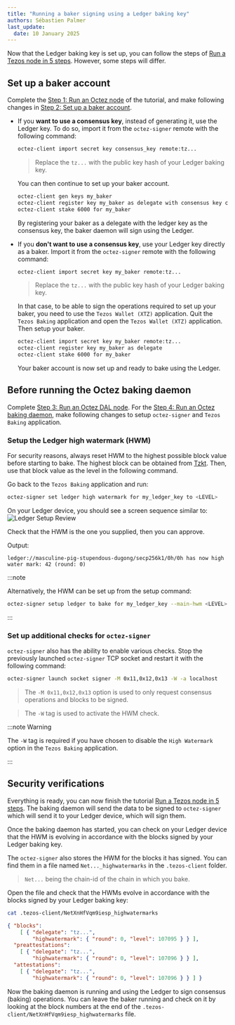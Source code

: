```yaml
---
title: "Running a baker signing using a Ledger baking key"
authors: Sébastien Palmer
last_update:
  date: 10 January 2025
---
```


Now that the Ledger baking key is set up, you can follow the steps of [Run a Tezos node in 5 steps](/tutorials/join-dal-baker). However, some steps will differ.

## Set up a baker account

Complete the [Step 1: Run an Octez node](/tutorials/join-dal-baker/run-node) of the tutorial, and make following changes in [Step 2: Set up a baker account](/tutorials/join-dal-baker/prepare-account).

 - If you **want to use a consensus key**, instead of generating it, use the Ledger key. To do so, import it from the `octez-signer` remote with the following command:

    ```bash
    octez-client import secret key consensus_key remote:tz...
    ```

    > Replace the `tz...` with the public key hash of your Ledger baking key.

    You can then continue to set up your baker account.

    ```bash
    octez-client gen keys my_baker
    octez-client register key my_baker as delegate with consensus key consensus_key
    octez-client stake 6000 for my_baker
    ```

    By registering your baker as a delegate with the ledger key as the consensus key, the baker daemon will sign using the Ledger.

 - If you **don't want to use a consensus key**, use your Ledger key directly as a baker. Import it from the `octez-signer` remote with the following command:

    ```bash
    octez-client import secret key my_baker remote:tz...
    ```

    > Replace the `tz...` with the public key hash of your Ledger baking key.

    In that case, to be able to sign the operations required to set up your baker, you need to use the `Tezos Wallet (XTZ)` application.
    Quit the `Tezos Baking` application and open the `Tezos Wallet (XTZ)` application. Then setup your baker.

    ```bash
    octez-client import secret key my_baker remote:tz...
    octez-client register key my_baker as delegate
    octez-client stake 6000 for my_baker
    ```

    Your baker account is now set up and ready to bake using the Ledger.

## Before running the Octez baking daemon

Complete [Step 3: Run an Octez DAL node](/tutorials/join-dal-baker/run-dal-node). For the [Step 4: Run an Octez baking daemon](/tutorials/join-dal-baker/run-baker), make following changes to setup `octez-signer` and `Tezos Baking` application.

### Setup the Ledger high watermark (HWM)

For security reasons, always reset HWM to the highest possible block value before starting to bake. The highest block can be obtained from [Tzkt](https://www.tzkt.io/blocks?expand=1). Then, use that block value as the level in the following command.

Go back to the `Tezos Baking` application and run:

   ```bash
   octez-signer set ledger high watermark for my_ledger_key to <LEVEL>
   ```

On your Ledger device, you should see a screen sequence similar to:
![Ledger Setup Review](/img/tutorials/bake-with-ledger/set-hwm-review.png)
<!-- https://lucid.app/lucidchart/26df7357-40e6-4c1b-8ffe-0e4b8eebf707/edit?beaconFlowId=D98D3B908C0603CC&invitationId=inv_08b134b7-3e40-4429-af31-101e36489cc3&page=0_0# -->

Check that the HWM is the one you supplied, then you can approve.

Output:

   ```console
   ledger://masculine-pig-stupendous-dugong/secp256k1/0h/0h has now high water mark: 42 (round: 0)
   ```

:::note

Alternatively, the HWM can be set up from the setup command:

   ```bash
   octez-signer setup ledger to bake for my_ledger_key --main-hwm <LEVEL>
   ```

:::

### Set up additional checks for `octez-signer`

`octez-signer` also has the ability to enable various checks. Stop the previously launched `octez-signer` TCP socket and restart it with the following command:

   ```bash
   octez-signer launch socket signer -M 0x11,0x12,0x13 -W -a localhost
   ```

> The `-M 0x11,0x12,0x13` option is used to only request consensus operations and blocks to be signed.

> The `-W` tag is used to activate the HWM check.

:::note Warning

The `-W` tag is required if you have chosen to disable the `High Watermark` option in the `Tezos Baking` application.

:::

## Security verifications

Everything is ready, you can now finish the tutorial [Run a Tezos node in 5 steps](/tutorials/join-dal-baker). The baking daemon will send the data to be signed to `octez-signer` which will send it to your Ledger device, which will sign them.

Once the baking daemon has started, you can check on your Ledger device that the HWM is evolving in accordance with the blocks signed by your Ledger baking key.

The `octez-signer` also stores the HWM for the blocks it has signed. You can find them in a file named `Net..._highwatermarks` in the `.tezos-client` folder.

> `Net...` being the chain-id of the chain in which you bake.

Open the file and check that the HWMs evolve in accordance with the blocks signed by your Ledger baking key:

   ```bash
   cat .tezos-client/NetXnHfVqm9iesp_highwatermarks
   ```

   ```json
   { "blocks":
       [ { "delegate": "tz...",
           "highwatermark": { "round": 0, "level": 107095 } } ],
     "preattestations":
       [ { "delegate": "tz...",
           "highwatermark": { "round": 0, "level": 107096 } } ],
     "attestations":
       [ { "delegate": "tz...",
           "highwatermark": { "round": 0, "level": 107096 } } ] }
   ```

Now the baking daemon is running and using the Ledger to sign consensus (baking) operations. You can leave the baker running and check on it by looking at the block numbers at the end of the `.tezos-client/NetXnHfVqm9iesp_highwatermarks` file.

